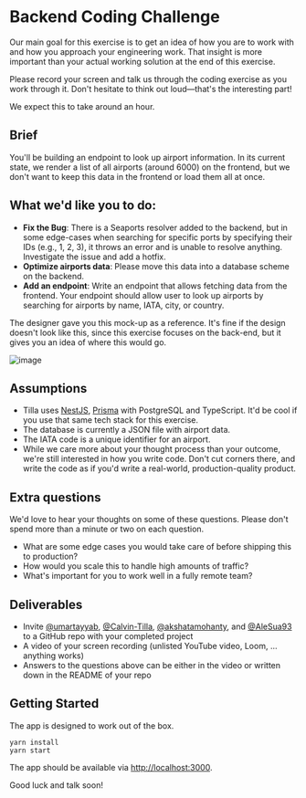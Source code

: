# Backend Coding Challenge

Our main goal for this exercise is to get an idea of how you are to work with and how you approach your engineering work. That insight is more important than your actual working solution at the end of this exercise.

Please record your screen and talk us through the coding exercise as you work through it. Don't hesitate to think out loud—that's the interesting part!

We expect this to take around an hour.

## Brief

You'll be building an endpoint to look up airport information. In its current state, we render a list of all airports (around 6000) on the frontend, but we don't want to keep this data in the frontend or load them all at once.

## What we'd like you to do:

- **Fix the Bug**: There is a Seaports resolver added to the backend, but in some edge-cases when searching for specific ports by specifying their IDs (e.g., 1, 2, 3), it throws an error and is unable to resolve anything. Investigate the issue and add a hotfix.
- **Optimize airports data**: Please move this data into a database scheme on the backend.
- **Add an endpoint**: Write an endpoint that allows fetching data from the frontend. Your endpoint should allow user to look up airports by searching for airports by name, IATA, city, or country.

The designer gave you this mock-up as a reference. It's fine if the design doesn't look like this, since this exercise focuses on the back-end, but it gives you an idea of where this would go.

![image](https://user-images.githubusercontent.com/144075/144594282-68de44cd-bef2-4d9d-8c5d-398862cbc964.png)

## Assumptions

- Tilla uses [NestJS](https://nestjs.com), [Prisma](https://www.prisma.io) with PostgreSQL and TypeScript. It'd be cool if you use that same tech stack for this exercise.
- The database is currently a JSON file with airport data.
- The IATA code is a unique identifier for an airport.
- While we care more about your thought process than your outcome, we're still interested in how you write code. Don't cut corners there, and write the code as if you'd write a real-world, production-quality product.

## Extra questions

We'd love to hear your thoughts on some of these questions. Please don't spend more than a minute or two on each question.

- What are some edge cases you would take care of before shipping this to production?
- How would you scale this to handle high amounts of traffic?
- What's important for you to work well in a fully remote team?

## Deliverables

- Invite [@umartayyab](https://github.com/umartayyab), [@Calvin-Tilla](https://github.com/Calvin-Tilla), [@akshatamohanty](https://github.com/akshatamohanty), and [@AleSua93](https://github.com/AleSua93) to a GitHub repo with your completed project
- A video of your screen recording (unlisted YouTube video, Loom, … anything works)
- Answers to the questions above can be either in the video or written down in the README of your repo

## Getting Started

The app is designed to work out of the box.

```shell
yarn install
yarn start
```

The app should be available via [http://localhost:3000](http://localhost:3000).

Good luck and talk soon!
